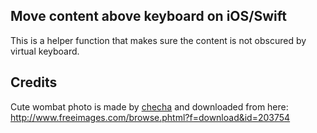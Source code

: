 ## Move content above keyboard on iOS/Swift

This is a helper function that makes sure the content is not obscured by virtual keyboard.

## Credits

Cute wombat photo is made by [checha](http://www.freeimages.com/profile/checha) and downloaded from here: http://www.freeimages.com/browse.phtml?f=download&id=203754